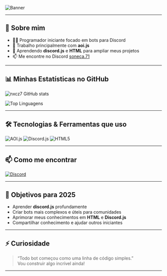 ![Banner](https://images.unsplash.com/photo-1517433456452-f9633a875f6f?auto=format&fit=crop&w=1200&q=80)

---

## 🚀 Sobre mim

- 👨‍💻 Programador iniciante focado em bots para Discord
- 🤖 Trabalho principalmente com **aoi.js**
- 🌱 Aprendendo **discord.js** e **HTML** para ampliar meus projetos
- 📫 Me encontre no Discord [soneca.71](https://discord.com/users/745614232925503508)
---

## 📊 Minhas Estatísticas no GitHub

![nxcz7 GitHub stats](https://github-readme-stats.vercel.app/api?username=nxcz7&show_icons=true&theme=radical)

![Top Linguagens](https://github-readme-stats.vercel.app/api/top-langs/?username=shoxzp&layout=compact&theme=radical)

---

## 🛠️ Tecnologias & Ferramentas que uso

![AOI.js](https://img.shields.io/badge/AOI.js-Blue?style=for-the-badge&logo=discord&logoColor=white)
![Discord.js](https://img.shields.io/badge/Discord.js-7289DA?logo=discord&logoColor=white&style=for-the-badge)
![HTML5](https://img.shields.io/badge/HTML5-E34F26?logo=html5&logoColor=white&style=for-the-badge)

---

## 📫 Como me encontrar

[![Discord](https://img.shields.io/badge/Discord-nxcz7%23-5865F2?style=for-the-badge&logo=discord&logoColor=white)](https://discord.gg/3WmcrGzRJV)

---

## 🎯 Objetivos para 2025

- Aprender **discord.js** profundamente
- Criar bots mais complexos e úteis para comunidades
- Aprimorar meus conhecimentos em **HTML** e **Discord.js**
- Compartilhar conhecimento e ajudar outros iniciantes

---

## ⚡ Curiosidade

> “Todo bot começou como uma linha de código simples.”  
> Vou construir algo incrível ainda!

---
